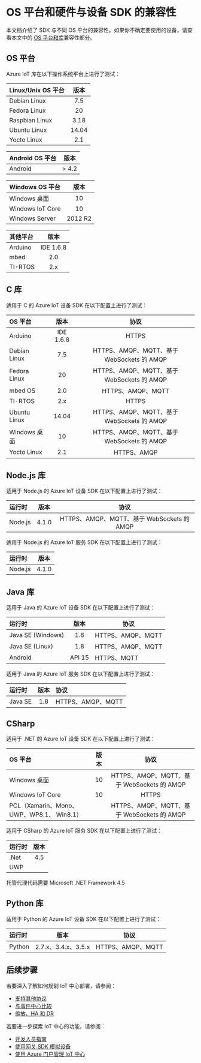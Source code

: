 <properties
	pageTitle="OS 平台和硬件兼容性 | Azure"
	description="总结 IoT 设备 SDK 与 OS 平台和设备硬件的兼容性。"
	services="iot-hub"
	documentationCenter=""
	authors="hegate"
	manager="timlt"
	editor=""/>

<tags
     ms.service="iot-hub"
     ms.devlang="na"
     ms.topic="article"
     ms.tgt_pltfrm="na"
     ms.workload="na"
     ms.date="10/04/2016"
     wacn.date="11/07/2016"
     ms.author="hegate"/>

# OS 平台和硬件与设备 SDK 的兼容性

本文档介绍了 SDK 与不同 OS 平台的兼容性。如果你不确定要使用的设备，请查看本文中的 [OS 平台和库](#os-platforms)兼容性部分。



## <a name="os-platforms"></a> OS 平台

Azure IoT 库在以下操作系统平台上进行了测试：


|Linux/Unix OS 平台 | 版本|
|:---------------|:------------:|
|Debian Linux| 7\.5|
|Fedora Linux|20|
|Raspbian Linux| 3\.18 |
|Ubuntu Linux| 14\.04 |
|Yocto Linux|2\.1 |

|Android OS 平台 | 版本|
|:---------------|:------------:|
|Android| > 4.2|

|Windows OS 平台 | 版本|
|:---------------|:------------:|
|Windows 桌面| 10 |
|Windows IoT Core| 10 |
|Windows Server| 2012 R2|

|其他平台 | 版本|
|:---------------|:------------:|
|Arduino | IDE 1.6.8 |
|mbed | 2\.0 |
|TI-RTOS | 2\.x |



## C 库

适用于 C 的 Azure IoT 设备 SDK 在以下配置上进行了测试：

|OS 平台| 版本|协议|
|:---------|:----------:|:----------:|
|Arduino| IDE 1.6.8 | HTTPS |
|Debian Linux| 7\.5 | HTTPS、AMQP、MQTT、基于 WebSockets 的 AMQP |
|Fedora Linux| 20 | HTTPS、AMQP、MQTT、基于 WebSockets 的 AMQP |
|mbed OS| 2\.0 | HTTPS、AMQP、MQTT |
|TI-RTOS| 2\.x | HTTPS |
|Ubuntu Linux| 14\.04 | HTTPS、AMQP、MQTT、基于 WebSockets 的 AMQP |
|Windows 桌面| 10 | HTTPS、AMQP、MQTT、基于 WebSockets 的 AMQP |
|Yocto Linux|2\.1 | HTTPS、AMQP|



## Node.js 库

适用于 Node.js 的 Azure IoT 设备 SDK 在以下配置上进行了测试：


|运行时| 版本|协议|
|:---------|:----------:|:----:|
|Node.js| 4\.1.0 | HTTPS、AMQP、MQTT、基于 WebSockets 的 AMQP |

适用于 Node.js 的 Azure IoT 服务 SDK 在以下配置上进行了测试：

|运行时| 版本|
|:---------|:----------:|
|Node.js| 4\.1.0 |

## Java 库

适用于 Java 的 Azure IoT 设备 SDK 在以下配置上进行了测试：

|运行时| 版本|协议|
|:---------|:----------:|----|
|Java SE (Windows)| 1\.8 | HTTPS、AMQP、MQTT |
|Java SE (Linux)| 1\.8 | HTTPS、AMQP、MQTT|
|Android| API 15 | HTTPS、MQTT |

适用于 Java 的 Azure IoT 服务 SDK 在以下配置上进行了测试：

|运行时| 版本|协议|
|:---------|:----------:|:-----|
|Java SE| 1\.8 | HTTPS、AMQP、MQTT |


## CSharp

适用于 .NET 的 Azure IoT 设备 SDK 在以下配置上进行了测试：

|OS 平台| 版本|协议|
|:---------|:----------:|:----------:|
|Windows 桌面| 10 | HTTPS、AMQP、MQTT、基于 WebSockets 的 AMQP |
|Windows IoT Core|10 | HTTPS |
|PCL（Xamarin、Mono、UWP、WP8.1、 Win8.1）| | HTTPS、AMQP、MQTT、基于 WebSockets 的 AMQP |

适用于 CSharp 的 Azure IoT 服务 SDK 在以下配置上进行了测试：

|运行时| 版本|
|:---------|:----------:|
|.Net| 4\.5 |
|UWP| |

托管代理代码需要 Microsoft .NET Framework 4.5


## Python 库

适用于 Python 的 Azure IoT 设备 SDK 在以下配置上进行了测试：

|运行时| 版本|协议|
|:---------|:----------:|:----------:|
|Python | 2\.7.x、3.4.x、3.5.x | HTTPS、AMQP、MQTT |



## 后续步骤


若要深入了解如何规划 IoT 中心部署，请参阅：

- [支持其他协议][lnk-protocols]
- [与事件中心比较][lnk-compare]
- [缩放、HA 和 DR][lnk-scaling]

若要进一步探索 IoT 中心的功能，请参阅：

- [开发人员指南][lnk-devguide]
- [使用网关 SDK 模拟设备][lnk-gateway]
- [使用 Azure 门户管理 IoT 中心][lnk-portal]


[lnk-iot-suite]: /documentation/services/iot-suite/

[lnk-protocols]: /documentation/articles/iot-hub-protocol-gateway/
[lnk-compare]: /documentation/articles/iot-hub-compare-event-hubs/
[lnk-scaling]: /documentation/articles/iot-hub-scaling/
[lnk-devguide]: /documentation/articles/iot-hub-devguide/
[lnk-gateway]: /documentation/articles/iot-hub-linux-gateway-sdk-simulated-device/
[lnk-portal]: /documentation/articles/iot-hub-manage-through-portal/

<!---HONumber=Mooncake_0725_2016-->